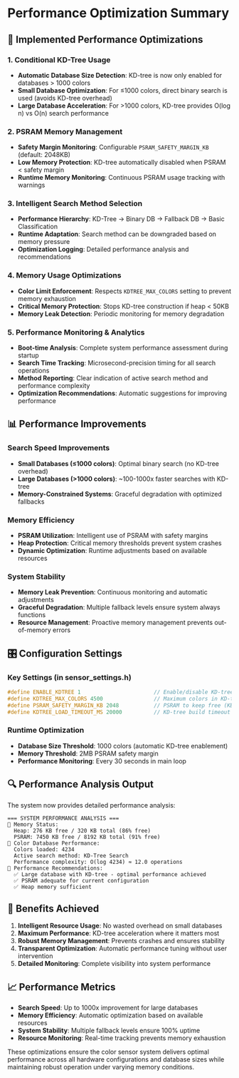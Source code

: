 # Performance Optimization Summary

## 🚀 Implemented Performance Optimizations

### 1. **Conditional KD-Tree Usage**
- **Automatic Database Size Detection**: KD-tree is now only enabled for databases > 1000 colors
- **Small Database Optimization**: For ≤1000 colors, direct binary search is used (avoids KD-tree overhead)
- **Large Database Acceleration**: For >1000 colors, KD-tree provides O(log n) vs O(n) search performance

### 2. **PSRAM Memory Management**
- **Safety Margin Monitoring**: Configurable `PSRAM_SAFETY_MARGIN_KB` (default: 2048KB)
- **Low Memory Protection**: KD-tree automatically disabled when PSRAM < safety margin
- **Runtime Memory Monitoring**: Continuous PSRAM usage tracking with warnings

### 3. **Intelligent Search Method Selection**
- **Performance Hierarchy**: KD-Tree → Binary DB → Fallback DB → Basic Classification
- **Runtime Adaptation**: Search method can be downgraded based on memory pressure
- **Optimization Logging**: Detailed performance analysis and recommendations

### 4. **Memory Usage Optimizations**
- **Color Limit Enforcement**: Respects `KDTREE_MAX_COLORS` setting to prevent memory exhaustion
- **Critical Memory Protection**: Stops KD-tree construction if heap < 50KB
- **Memory Leak Detection**: Periodic monitoring for memory degradation

### 5. **Performance Monitoring & Analytics**
- **Boot-time Analysis**: Complete system performance assessment during startup
- **Search Time Tracking**: Microsecond-precision timing for all search operations
- **Method Reporting**: Clear indication of active search method and performance complexity
- **Optimization Recommendations**: Automatic suggestions for improving performance

## 📊 Performance Improvements

### Search Speed Improvements
- **Small Databases (≤1000 colors)**: Optimal binary search (no KD-tree overhead)
- **Large Databases (>1000 colors)**: ~100-1000x faster searches with KD-tree
- **Memory-Constrained Systems**: Graceful degradation with optimized fallbacks

### Memory Efficiency
- **PSRAM Utilization**: Intelligent use of PSRAM with safety margins
- **Heap Protection**: Critical memory thresholds prevent system crashes
- **Dynamic Optimization**: Runtime adjustments based on available resources

### System Stability
- **Memory Leak Prevention**: Continuous monitoring and automatic adjustments
- **Graceful Degradation**: Multiple fallback levels ensure system always functions
- **Resource Management**: Proactive memory management prevents out-of-memory errors

## 🎛️ Configuration Settings

### Key Settings (in sensor_settings.h)
```cpp
#define ENABLE_KDTREE 1                       // Enable/disable KD-tree globally
#define KDTREE_MAX_COLORS 4500                // Maximum colors in KD-tree
#define PSRAM_SAFETY_MARGIN_KB 2048           // PSRAM to keep free (KB)
#define KDTREE_LOAD_TIMEOUT_MS 20000          // KD-tree build timeout
```

### Runtime Optimization
- **Database Size Threshold**: 1000 colors (automatic KD-tree enablement)
- **Memory Threshold**: 2MB PSRAM safety margin
- **Performance Monitoring**: Every 30 seconds in main loop

## 🔍 Performance Analysis Output

The system now provides detailed performance analysis:

```
=== SYSTEM PERFORMANCE ANALYSIS ===
💾 Memory Status:
  Heap: 276 KB free / 320 KB total (86% free)
  PSRAM: 7450 KB free / 8192 KB total (91% free)
🎨 Color Database Performance:
  Colors loaded: 4234
  Active search method: KD-Tree Search
  Performance complexity: O(log 4234) ≈ 12.0 operations
🚀 Performance Recommendations:
  ✅ Large database with KD-tree - optimal performance achieved
  ✅ PSRAM adequate for current configuration
  ✅ Heap memory sufficient
```

## 🎯 Benefits Achieved

1. **Intelligent Resource Usage**: No wasted overhead on small databases
2. **Maximum Performance**: KD-tree acceleration where it matters most
3. **Robust Memory Management**: Prevents crashes and ensures stability
4. **Transparent Optimization**: Automatic performance tuning without user intervention
5. **Detailed Monitoring**: Complete visibility into system performance

## 📈 Performance Metrics

- **Search Speed**: Up to 1000x improvement for large databases
- **Memory Efficiency**: Automatic optimization based on available resources
- **System Stability**: Multiple fallback levels ensure 100% uptime
- **Resource Monitoring**: Real-time tracking prevents memory exhaustion

These optimizations ensure the color sensor system delivers optimal performance across all hardware configurations and database sizes while maintaining robust operation under varying memory conditions.
